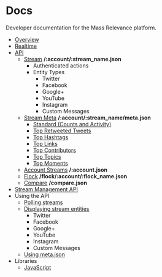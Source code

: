 # Docs

Developer documentation for the Mass Relevance platform.

 * [Overview](/MassRelevance/docs/blob/master/dev/overview.md)
 * [Realtime](/MassRelevance/docs/blob/master/dev/realtime.md)
 * [API](/MassRelevance/docs/blob/master/dev/api/api.md)
   * [Stream](/MassRelevance/docs/blob/master/dev/api/stream.md) **/:account/:stream_name.json**
     * Authenticated actions
     * Entity Types
         * Twitter
         * Facebook
         * Google+
         * YouTube
         * Instagram
         * Custom Messages
    * [Stream Meta](/MassRelevance/docs/blob/master/dev/api/meta.md) **/:account/:stream_name/meta.json**
      * [Standard (Counts and Activity)](/MassRelevance/docs/blob/master/dev/api/meta.md#standard-meta-information)
      * [Top Retweeted Tweets](/MassRelevance/docs/blob/master/dev/api/meta.md#top-retweeted-tweets)
      * [Top Hashtags](/MassRelevance/docs/blob/master/dev/api/meta.md#top-hashtags)
      * [Top Links](/MassRelevance/docs/blob/master/dev/api/meta.md#top-links)
      * [Top Contributors](/MassRelevance/docs/blob/master/dev/api/meta.md#top-contributors)
      * [Top Topics](/MassRelevance/docs/blob/master/dev/api/meta.md#top-topics)
      * [Top Moments](/MassRelevance/docs/blob/master/dev/api/meta.md#top-moments)
    * [Account Streams](/MassRelevance/docs/blob/master/dev/api/account.md) **/:account.json**
    * [Flock](/MassRelevance/docs/blob/master/dev/api/flock.md) **/flock/:account/:flock_name.json**
    * [Compare](/MassRelevance/docs/blob/master/dev/api/compare.md) **/compare.json**
 * [Stream Management API](/MassRelevance/docs/blob/master/dev/api/stream_management.md)
 * Using the API
   * [Polling streams](/MassRelevance/docs/blob/master/dev/usage/polling.md)
   * [Displaying stream entities](/MassRelevance/docs/blob/master/dev/usage/display.md)
     * Twitter
     * Facebook
     * Google+
     * YouTube
     * Instagram
     * Custom Messages
   * [Using meta.json](/MassRelevance/docs/blob/master/dev/api/counts.md)
 * Libraries
   * [JavaScript](/MassRelevance/docs/blob/master/dev/clients/javascript.md)
